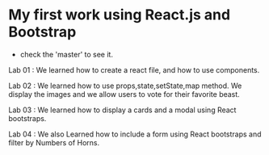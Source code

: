 # My first work using React.js and Bootstrap
- check the 'master' to see it. 


Lab 01 :  We learned how to create a react file, and how to use components.

Lab 02 : We learned how to use props,state,setState,map method. We display the images and we allow users to vote for their favorite beast.

Lab 03 : We learned how to display a cards and a modal using React bootstraps. 

Lab 04 : We also Learned how to include a form using React bootstraps and filter by Numbers of Horns.
